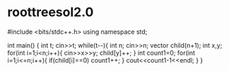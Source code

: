 # roottreesol2.0

#include <bits/stdc++.h>
using namespace std;


int main()
{
    int t;
    cin>>t;
    while(t--){
        int n;
        cin>>n;
        vector<int> child(n+1);
        int x,y;
        for(int i=1;i<n;i++){
            cin>>x>>y;
            child[y]++;
        }
        int count1=0;
        for(int i=1;i<=n;i++){
            if(child[i]==0) count1++;
        }
        cout<<count1-1<<endl;
    }
}
